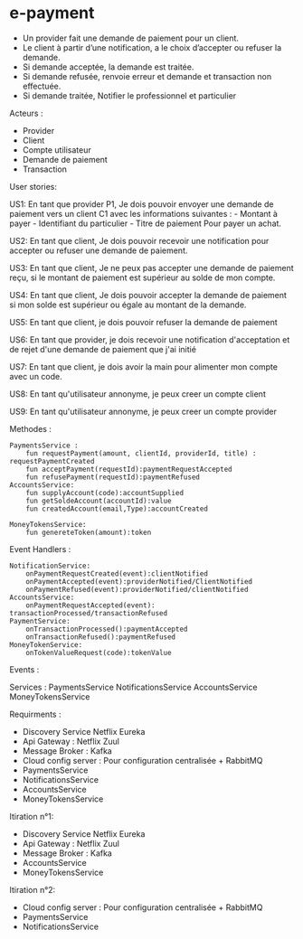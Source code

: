 # e-payment

- Un provider fait une demande de paiement pour un client. 
- Le client à partir d’une notification, a le choix d’accepter ou refuser la demande. 
- Si demande acceptée, la demande est traitée. 
- Si demande refusée, renvoie erreur et demande et transaction non effectuée. 
- Si demande traitée, Notifier le professionnel et particulier

Acteurs : 
- Provider
- Client
- Compte utilisateur
- Demande de paiement
- Transaction 



User stories: 


US1: 
    En tant que provider P1, Je dois pouvoir envoyer une demande de paiement vers un client C1 avec les informations suivantes : 
    - Montant à payer
    - Identifiant du particulier
    - Titre de paiement
    Pour payer un achat. 

US2:
    En tant que client, Je dois pouvoir recevoir une notification pour accepter ou refuser une demande de paiement. 

US3:
    En tant que client, Je ne peux pas accepter une demande de paiement reçu, si le montant de paiement est supérieur au solde de mon compte. 

US4:
    En tant que client, Je dois pouvoir accepter la demande  de paiement si mon solde est supérieur ou égale au montant de la demande.

US5:
    En tant que client, je dois pouvoir refuser la demande de paiement

US6: 
    En tant que provider, je dois recevoir une notification d'acceptation et de rejet d'une demande de paiement que j'ai initié

US7: 
    En tant que client, je dois avoir la main pour alimenter mon compte avec un code.

US8: 
    En tant qu'utilisateur annonyme, je peux creer un compte client

US9:
    En tant qu'utilisateur annonyme, je peux creer un compte provider

    
    
Methodes :  

    PaymentsService :
        fun requestPayment(amount, clientId, providerId, title) : requestPaymentCreated
        fun acceptPayment(requestId):paymentRequestAccepted
        fun refusePayment(requestId):paymentRefused
    AccountsService:
        fun supplyAccount(code):accountSupplied
        fun getSoldeAccount(accountId):value
        fun createdAccount(email,Type):accountCreated
        
    MoneyTokensService:
        fun genereteToken(amount):token
        

Event Handlers : 

    NotificationService:
        onPaymentRequestCreated(event):clientNotified
        onPaymentAccepted(event):providerNotified/ClientNotified
        onPaymentRefused(event):providerNotified/clientNotified
    AccountsService:
        onPaymentRequestAccepted(event): transactionProcessed/transactionRefused
    PaymentService:
        onTransactionProcessed():paymentAccepted
        onTransactionRefused():paymentRefused
    MoneyTokenService:
        onTokenValueRequest(code):tokenValue

Events : 
    
Services : 
PaymentsService
NotificationsService
AccountsService
MoneyTokensService



Requirments : 

- Discovery Service Netflix Eureka
- Api Gateway : Netflix Zuul 
- Message Broker : Kafka
- Cloud config server : Pour configuration centralisée + RabbitMQ
- PaymentsService
- NotificationsService
- AccountsService
- MoneyTokensService


Itiration n°1: 
- Discovery Service Netflix Eureka
- Api Gateway : Netflix Zuul 
- Message Broker : Kafka
- AccountsService
- MoneyTokensService

Itiration n°2: 
- Cloud config server : Pour configuration centralisée + RabbitMQ
- PaymentsService
- NotificationsService
